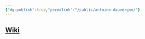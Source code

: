```yaml
---
{"dg-publish":true,"permalink":"/public/antoine-dauvergne/"}
---
```


## [Wiki](https://www.wikiwand.com/en/Antoine_Dauvergne)